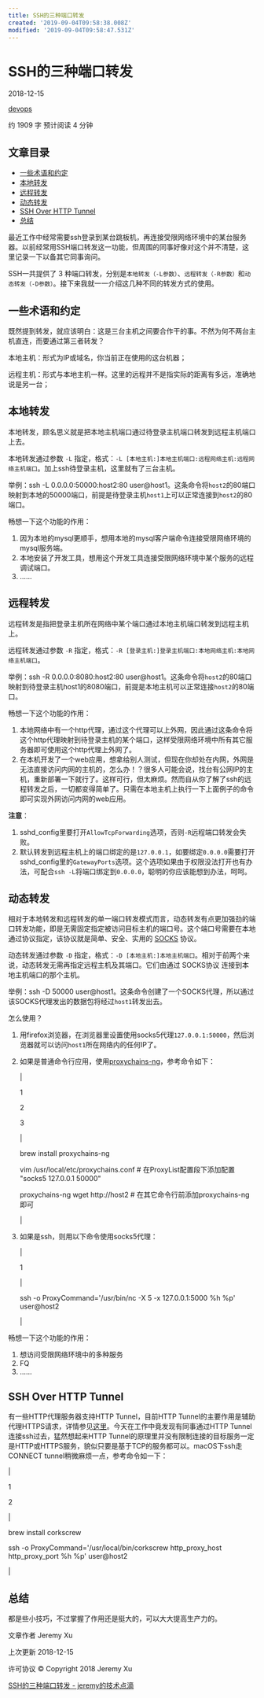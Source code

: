 ```yaml
---
title: SSH的三种端口转发
created: '2019-09-04T09:58:38.008Z'
modified: '2019-09-04T09:58:47.531Z'
---
```


# SSH的三种端口转发

2018\-12\-15

[devops](https://jeremyxu2010.github.io/categories/devops/)

约 1909 字 预计阅读 4 分钟

## 文章目录

*   [一些术语和约定](#一些术语和约定)
*   [本地转发](#本地转发)
*   [远程转发](#远程转发)
*   [动态转发](#动态转发)
*   [SSH Over HTTP Tunnel](#ssh-over-http-tunnel)
*   [总结](#总结)

最近工作中经常需要ssh登录到某台跳板机，再连接受限网络环境中的某台服务器。以前经常用SSH端口转发这一功能，但周围的同事好像对这个并不清楚，这里记录一下以备其它同事询问。

SSH一共提供了 3 种端口转发，分别是`本地转发（-L参数）`、`远程转发（-R参数）`和`动态转发（-D参数）`。接下来我就一一介绍这几种不同的转发方式的使用。

## [](#一些术语和约定)一些术语和约定

既然提到转发，就应该明白：这是三台主机之间要合作干的事。不然为何不两台主机直连，而要通过第三者转发？

本地主机：形式为IP或域名，你当前正在使用的这台机器；

远程主机：形式与本地主机一样。这里的远程并不是指实际的距离有多远，准确地说是另一台；

## [](#本地转发)本地转发

本地转发，顾名思义就是把本地主机端口通过待登录主机端口转发到远程主机端口上去。

本地转发通过参数 `-L` 指定，格式：`-L [本地主机:]本地主机端口:远程网络主机:远程网络主机端口`。加上ssh待登录主机，这里就有了三台主机。

举例：ssh \-L 0.0.0.0:50000:host2:80 user@host1。这条命令将`host2`的80端口映射到本地的50000端口，前提是待登录主机`host1`上可以正常连接到`host2`的80端口。

畅想一下这个功能的作用：

1.  因为本地的mysql更顺手，想用本地的mysql客户端命令连接受限网络环境的mysql服务端。
2.  本地安装了开发工具，想用这个开发工具连接受限网络环境中某个服务的远程调试端口。
3.  ……

## [](#远程转发)远程转发

远程转发是指把登录主机所在网络中某个端口通过本地主机端口转发到远程主机上。

远程转发通过参数 `-R` 指定，格式：`-R [登录主机:]登录主机端口:本地网络主机:本地网络主机端口`。

举例：ssh \-R 0.0.0.0:8080:host2:80 user@host1。这条命令将`host2`的80端口映射到待登录主机host1的8080端口，前提是本地主机可以正常连接`host2`的80端口。

畅想一下这个功能的作用：

1.  本地网络中有一个http代理，通过这个代理可以上外网，因此通过这条命令将这个http代理映射到待登录主机的某个端口，这样受限网络环境中所有其它服务器即可使用这个http代理上外网了。
2.  在本机开发了一个web应用，想拿给别人测试，但现在你却处在内网，外网是无法直接访问内网的主机的，怎么办！？很多人可能会说，找台有公网IP的主机，重新部署一下就行了。这样可行，但太麻烦。然而自从你了解了ssh的远程转发之后，一切都变得简单了。只需在本地主机上执行一下上面例子的命令即可实现外网访问内网的web应用。

**注意**：

1.  sshd\_config里要打开`AllowTcpForwarding`选项，否则`-R`远程端口转发会失败。
2.  默认转发到远程主机上的端口绑定的是`127.0.0.1`，如要绑定`0.0.0.0`需要打开sshd\_config里的`GatewayPorts`选项。这个选项如果由于权限没法打开也有办法，可配合`ssh -L`将端口绑定到`0.0.0.0`，聪明的你应该能想到办法，呵呵。

## [](#动态转发)动态转发

相对于本地转发和远程转发的单一端口转发模式而言，动态转发有点更加强劲的端口转发功能，即是无需固定指定被访问目标主机的端口号。这个端口号需要在本地通过协议指定，该协议就是简单、安全、实用的 [SOCKS](https://en.wikipedia.org/wiki/SOCKS) 协议。

动态转发通过参数 `-D` 指定，格式：`-D [本地主机:]本地主机端口`。相对于前两个来说，动态转发无需再指定远程主机及其端口。它们由通过 SOCKS协议 连接到本地主机端口的那个主机。

举例：ssh \-D 50000 user@host1。这条命令创建了一个SOCKS代理，所以通过该SOCKS代理发出的数据包将经过`host1`转发出去。

怎么使用？

1.  用firefox浏览器，在浏览器里设置使用socks5代理`127.0.0.1:50000`，然后浏览器就可以访问`host1`所在网络内的任何IP了。

2.  如果是普通命令行应用，使用[proxychains\-ng](https://github.com/rofl0r/proxychains-ng)，参考命令如下：

    |

    1

    2

    3

     |

    brew install proxychains\-ng

    vim /usr/local/etc/proxychains.conf \# 在ProxyList配置段下添加配置 "socks5 	127.0.0.1 50000"

    proxychains\-ng wget http://host2 \# 在其它命令行前添加proxychains\-ng即可

     |

3.  如果是ssh，则用以下命令使用socks5代理：

    |

    1

     |

    ssh \-o ProxyCommand='/usr/bin/nc \-X 5 \-x 127.0.0.1:5000 %h %p' user@host2

     |

畅想一下这个功能的作用：

1.  想访问受限网络环境中的多种服务
2.  FQ
3.  ……

## [](#ssh-over-http-tunnel)SSH Over HTTP Tunnel

有一些HTTP代理服务器支持HTTP Tunnel，目前HTTP Tunnel的主要作用是辅助代理HTTPS请求，详情参见[这里](http://joji.me/zh-cn/blog/the-http-connect-tunnel)。今天在工作中竟发现有同事通过HTTP Tunnel连接ssh过去，猛然想起来HTTP Tunnel的原理里并没有限制连接的目标服务一定是HTTP或HTTPS服务，貌似只要是基于TCP的服务都可以。macOS下ssh走CONNECT tunnel稍微麻烦一点，参考命令如一下：

|

1

2

 |

brew install corkscrew

ssh \-o ProxyCommand='/usr/local/bin/corkscrew http\_proxy\_host http\_proxy\_port %h %p' user@host2

 |

## [](#总结)总结

都是些小技巧，不过掌握了作用还是挺大的，可以大大提高生产力的。

文章作者 Jeremy Xu

上次更新 2018\-12\-15

许可协议 © Copyright 2018 Jeremy Xu

[SSH的三种端口转发 - jeremy的技术点滴](https://jeremyxu2010.github.io/2018/12/ssh%E7%9A%84%E4%B8%89%E7%A7%8D%E7%AB%AF%E5%8F%A3%E8%BD%AC%E5%8F%91/)

